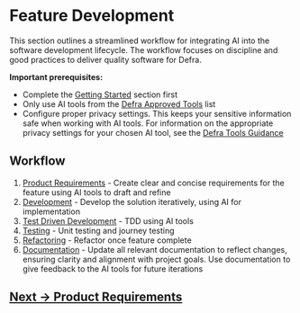 # Feature Development

This section outlines a streamlined workflow for integrating AI into the software development lifecycle. The workflow focuses on discipline and good practices to deliver quality software for Defra.

**Important prerequisites:** 

- Complete the [Getting Started](../getting-started) section first
- Only use AI tools from the [Defra Approved Tools](../appendix/defra-approved-tools.md) list
- Configure proper privacy settings. This keeps your sensitive information safe when working with AI tools. For information on the appropriate privacy settings for your chosen AI tool, see the [Defra Tools Guidance](https://defra.github.io/ai-sdlc-tool-guidance/)

## Workflow
1. [Product Requirements](product-requirements.md) - Create clear and concise requirements for the feature using AI tools to draft and refine
2. [Development](development.md) - Develop the solution iteratively, using AI for implementation
3. [Test Driven Development](test-driven-development.md) - TDD using AI tools
4. [Testing](testing.md) - Unit testing and journey testing
5. [Refactoring](refactoring.md) - Refactor once feature complete
6. [Documentation](documentation.md) - Update all relevant documentation to reflect changes, ensuring clarity and alignment with project goals. Use documentation to give feedback to the AI tools for future iterations

## [Next -> Product Requirements](product-requirements.md)
